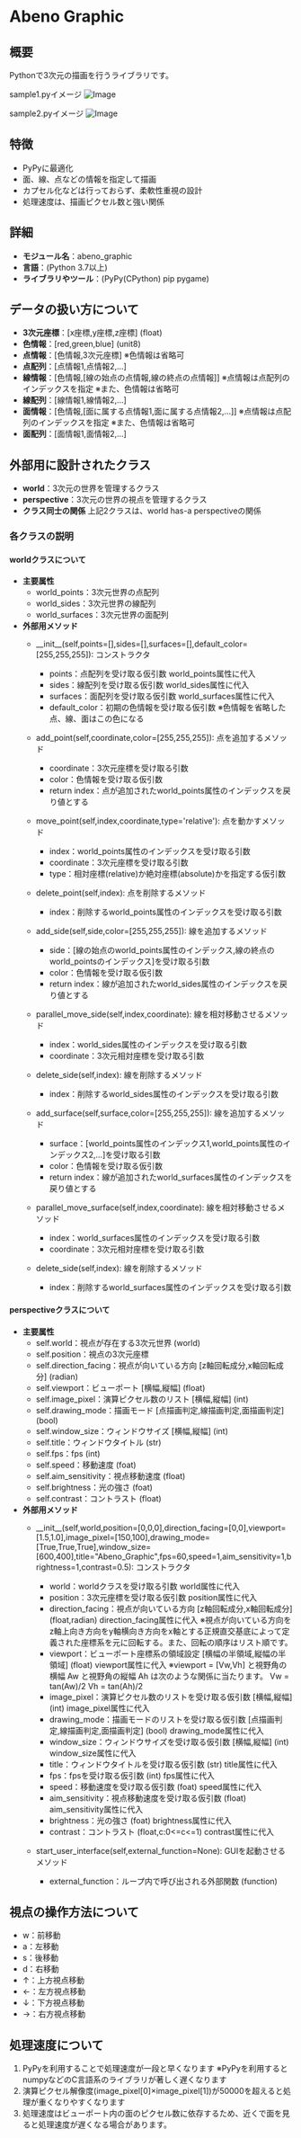 # Abeno Graphic

## 概要
Pythonで3次元の描画を行うライブラリです。

sample1.pyイメージ
![Image](https://github.com/user-attachments/assets/09136165-fad6-4043-82c1-b84bab992f19)

sample2.pyイメージ
![Image](https://github.com/user-attachments/assets/501bbb58-cd40-4b33-9d93-1da257fe08fb)

## 特徴
- PyPyに最適化
- 面、線、点などの情報を指定して描画
- カプセル化などは行っておらず、柔軟性重視の設計
- 処理速度は、描画ピクセル数と強い関係

## 詳細
- **モジュール名**：abeno_graphic
- **言語**：(Python 3.7以上)
- **ライブラリやツール**：(PyPy(CPython) pip pygame)

## データの扱い方について
- **3次元座標**：\[x座標,y座標,z座標\] (float)
- **色情報**：\[red,green,blue\] (unit8)
- **点情報**：\[色情報,3次元座標\] ※色情報は省略可
- **点配列**：\[点情報1,点情報2,...\]
- **線情報**：\[色情報,\[線の始点の点情報,線の終点の点情報\]\] ※点情報は点配列のインデックスを指定
                                                       ※また、色情報は省略可
- **線配列**：\[線情報1,線情報2,...\]
- **面情報**：\[色情報,\[面に属する点情報1,面に属する点情報2,...\]\] ※点情報は点配列のインデックスを指定
                                                             ※また、色情報は省略可
- **面配列**：\[面情報1,面情報2,...\]

## 外部用に設計されたクラス
- **world**：3次元の世界を管理するクラス
- **perspective**：3次元の世界の視点を管理するクラス
- **クラス同士の関係** 上記2クラスは、world has-a perspectiveの関係

### 各クラスの説明

#### worldクラスについて
- **主要属性**
  - world_points：3次元世界の点配列
  - world_sides：3次元世界の線配列
  - world_surfaces：3次元世界の面配列
- **外部用メソッド**
  - \_\_init\_\_(self,points=\[\],sides=\[\],surfaces=\[\],default_color=\[255,255,255\]): コンストラクタ
    - points：点配列を受け取る仮引数 world_points属性に代入
    - sides：線配列を受け取る仮引数 world_sides属性に代入
    - surfaces：面配列を受け取る仮引数 world_surfaces属性に代入
    - default_color：初期の色情報を受け取る仮引数 ※色情報を省略した点、線、面はこの色になる

  - add_point(self,coordinate,color=\[255,255,255\]): 点を追加するメソッド
    - coordinate：3次元座標を受け取る引数
    - color：色情報を受け取る仮引数
    - return index：点が追加されたworld_points属性のインデックスを戻り値とする

  - move_point(self,index,coordinate,type='relative'): 点を動かすメソッド
    - index：world_points属性のインデックスを受け取る引数
    - coordinate：3次元座標を受け取る引数
    - type：相対座標(relative)か絶対座標(absolute)かを指定する仮引数

  - delete_point(self,index): 点を削除するメソッド
    - index：削除するworld_points属性のインデックスを受け取る引数

  - add_side(self,side,color=\[255,255,255\]): 線を追加するメソッド
    - side：\[線の始点のworld_points属性のインデックス,線の終点のworld_pointsのインデックス\]を受け取る引数
    - color：色情報を受け取る仮引数
    - return index：線が追加されたworld_sides属性のインデックスを戻り値とする

  - parallel_move_side(self,index,coordinate): 線を相対移動させるメソッド
    - index：world_sides属性のインデックスを受け取る引数
    - coordinate：3次元相対座標を受け取る引数

  - delete_side(self,index): 線を削除するメソッド
    - index：削除するworld_sides属性のインデックスを受け取る引数

  - add_surface(self,surface,color=\[255,255,255\]): 線を追加するメソッド
    - surface：\[world_points属性のインデックス1,world_points属性のインデックス2,...\]を受け取る引数
    - color：色情報を受け取る仮引数
    - return index：線が追加されたworld_surfaces属性のインデックスを戻り値とする

  - parallel_move_surface(self,index,coordinate): 線を相対移動させるメソッド
    - index：world_surfaces属性のインデックスを受け取る引数
    - coordinate：3次元相対座標を受け取る引数

  - delete_side(self,index): 線を削除するメソッド
    - index：削除するworld_surfaces属性のインデックスを受け取る引数

#### perspectiveクラスについて
- **主要属性**
  - self.world：視点が存在する3次元世界 (world)
  - self.position：視点の3次元座標
  - self.direction_facing：視点が向いている方向 \[z軸回転成分,x軸回転成分\] (radian)
  - self.viewport：ビューポート \[横幅,縦幅\] (float)
  - self.image_pixel：演算ピクセル数のリスト \[横幅,縦幅\] (int)
  - self.drawing_mode：描画モード \[点描画判定,線描画判定,面描画判定\] (bool)
  - self.window_size：ウィンドウサイズ \[横幅,縦幅\] (int)
  - self.title：ウィンドウタイトル (str)
  - self.fps：fps (int)
  - self.speed：移動速度 (foat)
  - self.aim_sensitivity：視点移動速度 (float)
  - self.brightness：光の強さ (foat)
  - self.contrast：コントラスト (float)
- **外部用メソッド**
  - \_\_init\_\_(self,world,position=\[0,0,0\],direction_facing=\[0,0\],viewport=\[1.5,1.0\],image_pixel=\[150,100\],drawing_mode=\[True,True,True\],window_size=\[600,400\],title="Abeno_Graphic",fps=60,speed=1,aim_sensitivity=1,brightness=1,contrast=0.5): コンストラクタ
    - world：worldクラスを受け取る引数 world属性に代入
    - position：3次元座標を受け取る仮引数 position属性に代入
    - direction_facing：視点が向いている方向 \[z軸回転成分,x軸回転成分\] (float,radian) direction_facing属性に代入
                        ※視点が向いている方向をz軸上向き方向をy軸横向き方向をx軸とする正規直交基底によって定義された座標系を元に回転する。また、回転の順序はリスト順です。
    - viewport：ビューポート座標系の領域設定 \[横幅の半領域,縦幅の半領域\] (float) viewport属性に代入
                ※viewport = \[Vw,Vh\] と視野角の横幅 Aw と視野角の縦幅 Ah は次のような関係に当たります。
                Vw = tan(Aw)/2 Vh = tan(Ah)/2
    - image_pixel：演算ピクセル数のリストを受け取る仮引数 \[横幅,縦幅\] (int) image_pixel属性に代入
    - drawing_mode：描画モードのリストを受け取る仮引数 \[点描画判定,線描画判定,面描画判定\] (bool) drawing_mode属性に代入
    - window_size：ウィンドウサイズを受け取る仮引数 \[横幅,縦幅\] (int) window_size属性に代入
    - title：ウィンドウタイトルを受け取る仮引数 (str) title属性に代入
    - fps：fpsを受け取る仮引数 (int) fps属性に代入
    - speed：移動速度を受け取る仮引数 (foat) speed属性に代入
    - aim_sensitivity：視点移動速度を受け取る仮引数 (float) aim_sensitivity属性に代入
    - brightness：光の強さ (foat) brightness属性に代入
    - contrast：コントラスト (float,c:0<=c<=1) contrast属性に代入

  - start_user_interface(self,external_function=None): GUIを起動させるメソッド
    - external_function：ループ内で呼び出される外部関数 (function) 

## 視点の操作方法について
- w：前移動
- a：左移動
- s：後移動
- d：右移動
- ↑：上方視点移動
- ←：左方視点移動
- ↓：下方視点移動
- →：右方視点移動

## 処理速度について
1. PyPyを利用することで処理速度が一段と早くなります ※PyPyを利用するとnumpyなどのC言語系のライブラリが著しく遅くなります
2. 演算ピクセル解像度(image_pixel\[0\]×image_pixel\[1\])が50000を超えると処理が重くなりやすくなります
3. 処理速度はビューポート内の面のピクセル数に依存するため、近くで面を見ると処理速度が遅くなる場合があります。